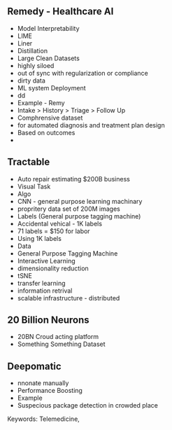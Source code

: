 ## Remedy - Healthcare AI ##

- Model Interpretability 
 - LIME
  - Liner 
 - Distillation
- Large Clean Datasets
 - highly siloed
 - out of sync with regularization or compliance 
 - dirty data
- ML system Deployment
 - dd
- Example - Remy
 - Intake > History > Triage > Follow Up
 - Comphrensive dataset
  - for automated diagnosis and treatment plan design
   - Based on outcomes
 -  

## Tractable ##
- Auto repair estimating $200B business
- Visual Task
 - Algo
  - CNN - general purpose learning machinary
  - propritery data set of 200M images
 - Labels (General purpose tagging machine)
  - Accidental vehical - 1K labels
  - 71 labels = $150 for labor
  - Using 1K labels 
 - Data
- General Purpose Tagging Machine
 - Interactive Learning
  - dimensionality reduction
   - tSNE 
  - transfer learning
  - information retrival
  - scalable infrastructure - distributed
  
## 20 Billion Neurons ##
- 20BN Croud acting platform
- Something Something Dataset

## Deepomatic ##
 - nnonate manually
 - Performance Boosting
 - Example
  - Suspecious package detection in crowded place
  
 


Keywords: Telemedicine, 
